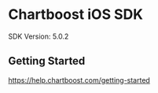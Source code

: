 Chartboost iOS SDK
==================================
SDK Version: 5.0.2

Getting Started
----------------------------------
https://help.chartboost.com/getting-started